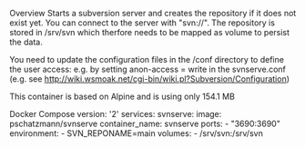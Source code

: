 Overview
Starts a subversion server and creates the repository if it does not exist yet. You can connect to the server with "svn://<your host>".
The repository is stored in /srv/svn which therfore needs to be mapped as volume to persist the data.

You need to update the configuration files in the <repository>/conf directory to define the user access: e.g. by setting anon-access = write in the svnserve.conf (e.g. see http://wiki.wsmoak.net/cgi-bin/wiki.pl?Subversion/Configuration)

This container is based on Alpine and is using only 154.1 MB

Docker Compose
version: '2'
services:
  svnserve:
    image: pschatzmann/svnserve
    container_name: svnserve
    ports:
        - "3690:3690"
    environment:
        - SVN_REPONAME=main
    volumes:
        - /srv/svn:/srv/svn
